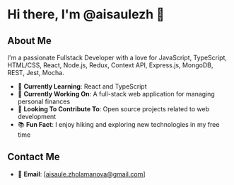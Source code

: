 # Hi there, I'm @aisaulezh 👋

## About Me
I'm a passionate Fullstack Developer with a love for JavaScript, TypeScript, HTML/CSS, React, Node.js, Redux, Context API, Express.js, MongoDB, REST, Jest, Mocha. 

- 🌱 **Currently Learning**: React and TypeScript
- 💼 **Currently Working On**: A full-stack web application for managing personal finances
- 🚀 **Looking To Contribute To**: Open source projects related to web development 
- 📚 **Fun Fact**: I enjoy hiking and exploring new technologies in my free time

## Contact Me
- 📧 **Email**: [aisaule.zholamanova@gmail.com]

